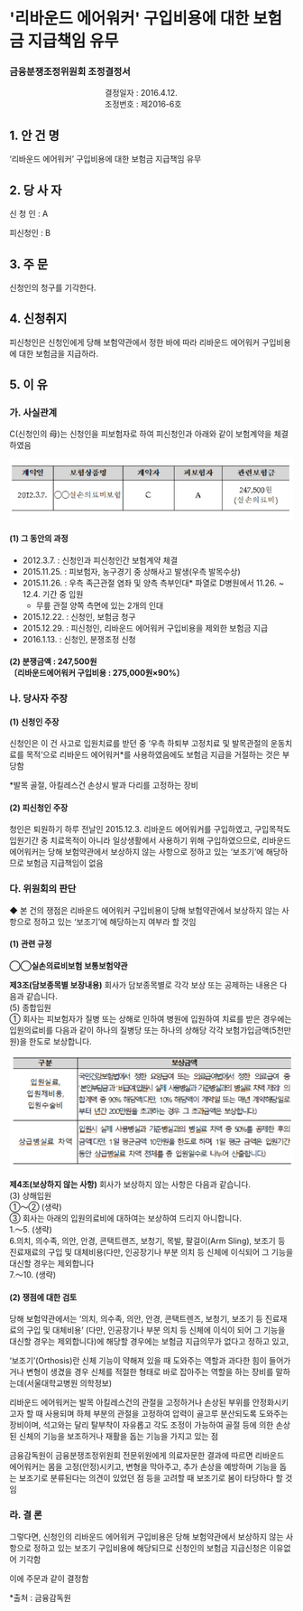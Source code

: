 # '리바운드 에어워커' 구입비용에 대한 보험금 지급책임 유무

### 금융분쟁조정위원회 조정결정서

&nbsp;&nbsp;&nbsp;&nbsp;&nbsp;&nbsp;&nbsp;&nbsp;&nbsp;&nbsp; &nbsp;&nbsp;&nbsp;&nbsp;&nbsp;&nbsp;&nbsp;&nbsp;&nbsp;&nbsp; &nbsp;&nbsp;&nbsp;&nbsp;&nbsp;&nbsp;&nbsp;&nbsp;&nbsp;&nbsp; &nbsp;&nbsp;&nbsp;&nbsp;&nbsp;&nbsp;&nbsp;&nbsp;&nbsp;&nbsp;결정일자 : 2016.4.12.<Br>&nbsp;&nbsp;&nbsp;&nbsp;&nbsp;&nbsp;&nbsp;&nbsp;&nbsp;&nbsp; &nbsp;&nbsp;&nbsp;&nbsp;&nbsp;&nbsp;&nbsp;&nbsp;&nbsp;&nbsp; &nbsp;&nbsp;&nbsp;&nbsp;&nbsp;&nbsp;&nbsp;&nbsp;&nbsp;&nbsp; &nbsp;&nbsp;&nbsp;&nbsp;&nbsp;&nbsp;&nbsp;&nbsp;&nbsp;&nbsp;조정번호 : 제2016-6호

## 1. 안 건 명
‘리바운드 에어워커’ 구입비용에 대한 보험금 지급책임 유무

## 2. 당 사 자 

신 청 인  :  A

피신청인  :  B

## 3. 주    문

신청인의 청구를 기각한다.
	
## 4. 신청취지 

피신청인은 신청인에게 당해 보험약관에서 정한 바에 따라 리바운드 에어워커 구입비용에 대한 보험금을 지급하라.

## 5. 이   유 
### 가. 사실관계 

C(신청인의 母)는 신청인을 피보험자로 하여 피신청인과 아래와 같이 보험계약을 체결하였음

![alt image](https://raw.githubusercontent.com/aijinet/bodoc-claim-contents/master/contents/images/156_1.PNG)

<!--
계약일
보험상품명
계약자
피보험자
관련보험금
2012.3.7.
◯◯실손의료비보험
C
A
247,500원
(실손의료비)
-->


#### (1) 그 동안의 과정

  * 2012.3.7. : 신청인과 피신청인간 보험계약 체결
  * 2015.11.25. : 피보험자, 농구경기 중 상해사고 발생(우측 발목수상)  
  * 2015.11.26. : 우측 족근관절 염좌 및 양측 측부인대* 파열로 D병원에서 11.26. ~ 12.4. 기간 중 입원
      * 무릎 관절 양쪽 측면에 있는 2개의 인대
  * 2015.12.22. : 신청인, 보험금 청구
  * 2015.12.29. : 피신청인, 리바운드 에어워커 구입비용을 제외한 보험금 지급
  * 2016.1.13. : 신청인, 분쟁조정 신청

#### (2) 분쟁금액 : 247,500원<br>〔리바운드에어워커 구입비용 : 275,000원×90%〕

### 나. 당사자 주장 

#### (1) 신청인 주장 

신청인은 이 건 사고로 입원치료를 받던 중 ‘우측  하퇴부 고정치료 및 발목관절의 운동치료를 목적’으로 리바운드 에어워커*를 사용하였음에도 보험금 지급을 거절하는 것은 부당함
 
*발목 골절, 아킬레스건 손상시 발과 다리를 고정하는 장비

#### (2) 피신청인 주장

 청인은 퇴원하기 하루 전날인 2015.12.3. 리바운드 에어워커를 구입하였고,  구입목적도 입원기간 중 치료목적이 아니라 일상생활에서 사용하기 위해 구입하였으므로, 리바운드 에어워커는 당해 보험약관에서 보상하지 않는   사항으로 정하고 있는 ‘보조기’에 해당하므로 보험금 지급책임이 없음

### 다. 위원회의 판단

◆ 본 건의 쟁점은 리바운드 에어워커 구입비용이 당해 보험약관에서 보상하지 않는 사항으로 정하고 있는 ‘보조기’에 해당하는지 여부라 할 것임

#### (1) 관련 규정

**◯◯실손의료비보험 보통보험약관**

**제3조(담보종목별 보장내용)** 회사가 담보종목별로 각각 보상 또는 공제하는 내용은 다음과 같습니다.<br>
(5) 종합입원<br>
① 회사는 피보험자가 질병 또는 상해로 인하여 병원에 입원하여 치료를 받은 경우에는 입원의료비를 다음과 같이 하나의 질병당 또는 하나의 상해당 각각 보험가입금액(5천만원)을 한도로 보상합니다.

![alt image](https://raw.githubusercontent.com/aijinet/bodoc-claim-contents/master/contents/images/156_2.PNG)

<!--
구분
보상금액
입원실료,
입원제비용,
입원수술비
국민건강보험법에서 정한 요양급여 또는 의료급여법에서 정한 의료급여 중  ‘본인부담금’과 ‘비급여(입원시 실제 사용병실과 기준병실과의 병실료 차액 제외)’ 의 합계액 중 90% 해당액(다만, 10% 해당액이 계약일 또는 매년 계약해당일로부터 년간 200만원을 초과하는 경우 그 초과금액은 보상합니다.)
상급병실료 차액
입원시 실제 사용병실과 기준병실과의 병실료 차액 중 50%를 공제한 후의 금액(다만, 1일 평균금액 10만원을 한도로 하며, 1일 평균 금액은 입원기간 동안 상급병실료 차액 전체를 총 입원일수로 나누어 산출합니다.)
-->


**제4조(보상하지 않는 사항)** 회사가 보상하지 않는 사항은 다음과 같습니다.<br>(3) 상해입원<BR>
①～② (생략)<br>
③ 회사는 아래의 입원의료비에 대하여는 보상하여 드리지 아니합니다.<br>
1.～5. (생략)<Br> 
6.의치, 의수족, 의안, 안경, 콘택트렌즈, 보청기, 목발, 팔걸이(Arm Sling), 보조기 등 진료재료의 구입 및 대체비용(다만, 인공장기나 부분 의치 등 신체에 이식되어 그 기능을 대신할 경우는 제외합니다<Br>
7.～10. (생략)

#### (2) 쟁점에 대한 검토
 
당해 보험약관에서는 ‘의치, 의수족, 의안, 안경, 콘택트렌즈, 보청기, 보조기 등 진료재료의 구입 및 대체비용’ (다만, 인공장기나 부분 의치 등 신체에 이식이  되어 그 기능을 대신할 경우는 제외합니다)에 해당할 경우에는 보험금 지급의무가 없다고 정하고 있고,
 
‘보조기’(Orthosis)란 신체 기능이 약해져 있을 때 도와주는 역할과 과다한 힘이 들어가거나 변형이 생겼을 경우 신체를 적절한 형태로 바로 잡아주는 역할을 하는 장비를 말하는데(서울대학교병원 의학정보)

리바운드 에어워커는 발목 아킬레스건의 관절을 고정하거나 손상된 부위를 안정화시키고자 할 때 사용되며 하체 부분의 관절을 고정하여 압력이 골고루 분산되도록 도와주는 장비이며, 석고와는 달리 탈부착이 자유롭고 각도 조정이 가능하여 골절 등에 의한 손상된 신체의 기능을 보조하거나 재활을 돕는 기능을 가지고 있는 점

금융감독원이 금융분쟁조정위원회 전문위원에게 의료자문한 결과에 따르면 리바운드 에어워커는 몸을 고정(안정)시키고, 변형을 막아주고, 추가 손상을 예방하며 기능을 돕는 보조기로 분류된다는 의견이 있었던 점 등을 고려할 때 보조기로 봄이 타당하다 할 것임

### 라. 결 론

그렇다면, 신청인의 리바운드 에어워커 구입비용은 당해 보험약관에서 보상하지 않는 사항으로 정하고 있는 보조기 구입비용에 해당되므로 신청인의 보험금 지급신청은 이유없어 기각함


이에 주문과 같이 결정함

*출처 : 금융감독원